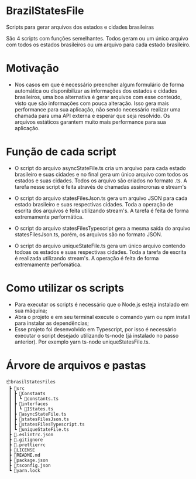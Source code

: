 # BrazilStatesFile
Scripts para gerar arquivos dos estados e cidades brasileiras

São 4 scripts com funções semelhantes. Todos geram ou um único arquivo com todos os estados brasileiros ou um arquivo para cada estado brasileiro.

# Motivação
- Nos casos em que é necessário preencher algum formulário de forma automática ou disponibilizar as informações dos estados e cidades brasileiros, uma boa alternativa é gerar arquivos com esse conteúdo, visto que são informações com pouca alteração. Isso gera mais performance para sua aplicação, não sendo necessário realizar uma chamada para uma API externa e esperar que seja resolvido. Os arquivos estáticos garantem muito mais performance para sua aplicação.

# Função de cada script
- O script do arquivo asyncStateFile.ts cria um arquivo para cada estado brasileiro e suas cidades e no final gera um único arquivo com todos os estados e suas cidades. Todos os arquivo são criados no formato .ts. A tarefa nesse script é feita através de chamadas assíncronas e stream's

- O script do arquivo statesFilesJson.ts gera um arquivo JSON para cada estado brasileiro e suas respectivas cidades. Toda a operação de escrita dos arquivos é feita utilizando stream's. A tarefa é feita de forma extremamente performática.

- O script do arquivo statesFilesTypescript gera a mesma saída do arquivo statesFilesJson.ts, porém, os arquivos são no formato JSON.

- O script do arquivo uniqueStateFile.ts gera um único arquivo contendo todoas os estados e suas respectivas cidades. Toda a tarefa de escrita é realizada utilizando stream's. A operação é feita de forma extremamente perfomática.

# Como utilizar os scripts
- Para executar os scripts é necessário que o Node.js esteja instalado em sua máquina;
- Abra o projeto e em seu terminal execute o comando yarn ou npm install para instalar as dependências;
- Esse projeto foi desenvolvido em Typescript, por isso é necessário executar o script desejado utilizando ts-node (já instalado no passo anterior). Por exemplo yarn ts-node uniqueStatesFile.ts.

# Árvore de arquivos e pastas

```
📦brasilStatesFiles
 ┣ 📂src
 ┃ ┣ 📂Constants
 ┃ ┃ ┗ 📜constants.ts
 ┃ ┣ 📂interfaces
 ┃ ┃ ┗ 📜IStates.ts
 ┃ ┣ 📜asyncStateFile.ts
 ┃ ┣ 📜statesFilesJson.ts
 ┃ ┣ 📜statesFilesTypescript.ts
 ┃ ┗ 📜uniqueStateFile.ts
 ┣ 📜.eslintrc.json
 ┣ 📜.gitignore
 ┣ 📜.prettierrc
 ┣ 📜LICENSE
 ┣ 📜README.md
 ┣ 📜package.json
 ┣ 📜tsconfig.json
 ┗ 📜yarn.lock
 ```
